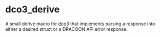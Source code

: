 # dco3_derive
A small derive macro for [dco3](https://github.com/unbekanntes-pferd/dco3) that implements parsing a response into either a desired struct or a DRACOON API error response.
